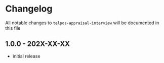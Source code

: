 # Changelog

All notable changes to `telpos-appraisal-interview` will be documented in this file

## 1.0.0 - 202X-XX-XX

- initial release
